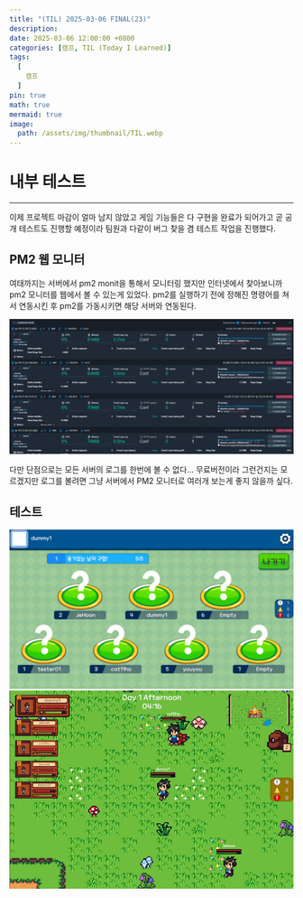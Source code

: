 ```yaml
---
title: "(TIL) 2025-03-06 FINAL(23)"
description: 
date: 2025-03-06 12:00:00 +0800
categories: [캠프, TIL (Today I Learned)]
tags:
  [
    캠프
  ]
pin: true
math: true
mermaid: true
image:
  path: /assets/img/thumbnail/TIL.webp
---
```


# 내부 테스트

--- 

이제 프로젝트 마감이 얼마 남지 않았고 게임 기능들은 다 구현을 완료가 되어가고 곧 공개 테스트도 진행할 예정이라 팀원과 다같이 버그 찾을 겸 테스트 작업을 진행했다.

## PM2 웹 모니터

여태까지는 서버에서 pm2 monit을 통해서 모니터링 했지만 인터넷에서 찾아보니까 pm2 모니터를 웹에서 볼 수 있는게 있었다. pm2를 실행하기 전에 정해진 명령어를 쳐서 연동시킨 후 pm2를 가동시키면 해당 서버와 연동된다.

![사진1](/assets/img/TIL/250306/001.png)

다만 단점으로는 모든 서버의 로그를 한번에 볼 수 없다... 무료버전이라 그런건지는 모르겠지만 로그를 볼려면 그냥 서버에서 PM2 모니터로 여러개 보는게 좋지 않을까 싶다.

## 테스트 

![사진1](/assets/img/TIL/250306/002.png)
![사진1](/assets/img/TIL/250306/003.png)



